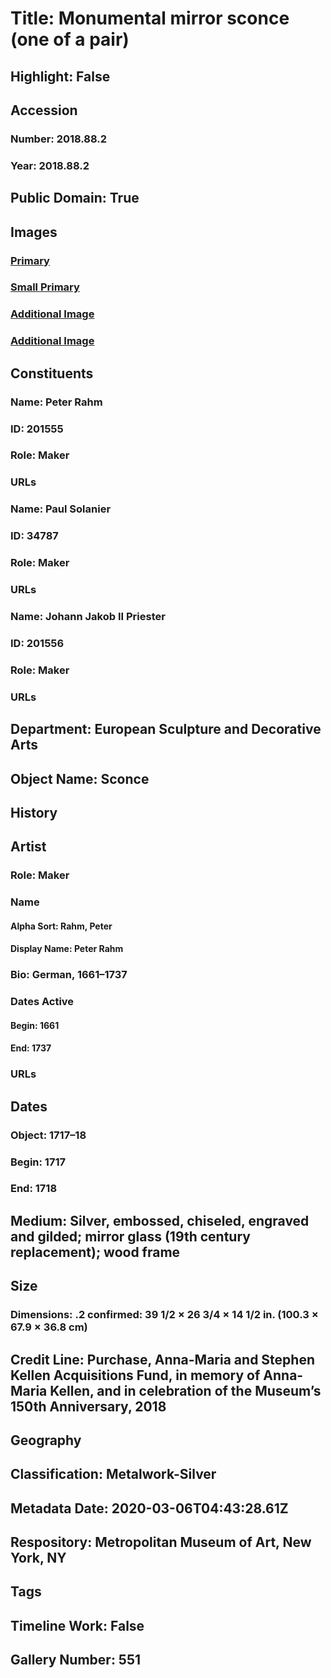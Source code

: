# Title: Monumental mirror sconce (one of a pair)
## Highlight: False
## Accession
### Number: 2018.88.2
### Year: 2018.88.2
## Public Domain: True
## Images
### [Primary](https://images.metmuseum.org/CRDImages/es/original/DP-15704-019.jpg)
### [Small Primary](https://images.metmuseum.org/CRDImages/es/web-large/DP-15704-019.jpg)
### [Additional Image](https://images.metmuseum.org/CRDImages/es/original/DP-15704-020.jpg)
### [Additional Image](https://images.metmuseum.org/CRDImages/es/original/DP-15704-021.jpg)
## Constituents
### Name: Peter Rahm
### ID: 201555
### Role: Maker
### URLs
### Name: Paul Solanier
### ID: 34787
### Role: Maker
### URLs
### Name: Johann Jakob II Priester
### ID: 201556
### Role: Maker
### URLs
## Department: European Sculpture and Decorative Arts
## Object Name: Sconce
## History
## Artist
### Role: Maker
### Name
#### Alpha Sort: Rahm, Peter
#### Display Name: Peter Rahm
### Bio: German, 1661–1737
### Dates Active
#### Begin: 1661
#### End: 1737
### URLs
## Dates
### Object: 1717–18
### Begin: 1717
### End: 1718
## Medium: Silver, embossed, chiseled, engraved and gilded; mirror glass (19th century replacement); wood frame
## Size
### Dimensions: .2 confirmed: 39 1/2 × 26 3/4 × 14 1/2 in. (100.3 × 67.9 × 36.8 cm)
## Credit Line: Purchase, Anna-Maria and Stephen Kellen Acquisitions Fund, in memory of Anna-Maria Kellen, and in celebration of the Museum’s 150th Anniversary, 2018
## Geography
## Classification: Metalwork-Silver
## Metadata Date: 2020-03-06T04:43:28.61Z
## Respository: Metropolitan Museum of Art, New York, NY
## Tags
## Timeline Work: False
## Gallery Number: 551